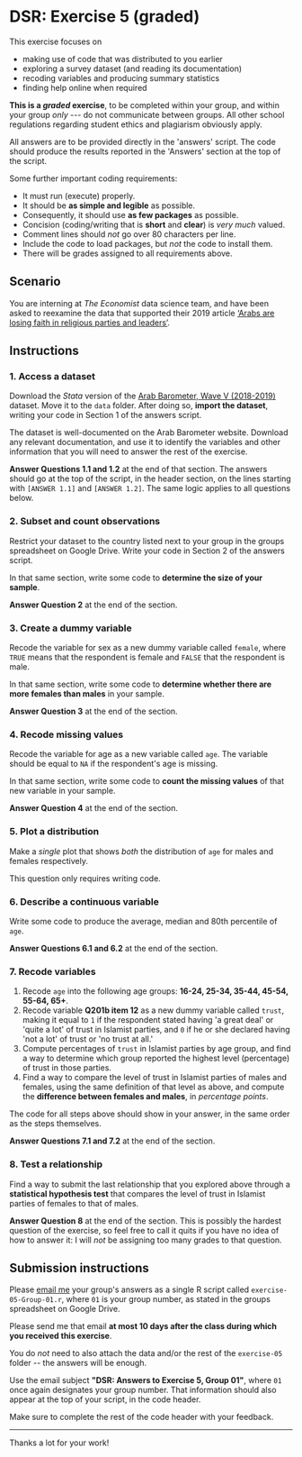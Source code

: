 # DSR: Exercise 5 (graded)

This exercise focuses on

- making use of code that was distributed to you earlier
- exploring a survey dataset (and reading its documentation)
- recoding variables and producing summary statistics
- finding help online when required

__This is a _graded_ exercise__, to be completed within your group, and within your group _only_ --- do not communicate between groups. All other school regulations regarding student ethics and plagiarism obviously apply.

All answers are to be provided directly in the 'answers' script. The code should produce the results reported in the 'Answers' section at the top of the script.

Some further important coding requirements:

- It must run (execute) properly.
- It should be __as simple and legible__ as possible.
- Consequently, it should use __as few packages__ as possible.
- Concision (coding/writing that is __short__ and __clear__) is _very much_ valued.
- Comment lines should _not_ go over 80 characters per line.
- Include the code to load packages, but _not_ the code to install them.
- There will be grades assigned to all requirements above.

## Scenario

You are interning at _The Economist_ data science team, and have been asked to reexamine the data that supported their 2019 article [‘Arabs are losing faith in religious parties and leaders’][economist].

[economist]: https://www.economist.com/graphic-detail/2019/12/05/arabs-are-losing-faith-in-religious-parties-and-leaders

## Instructions

### 1. Access a dataset

Download the _Stata_ version of the [Arab Barometer, Wave V (2018-2019)][ab5] dataset. Move it to the `data` folder. After doing so, __import the dataset__, writing your code in Section 1 of the answers script.

[ab5]: https://www.arabbarometer.org/surveys/arab-barometer-wave-v/

The dataset is well-documented on the Arab Barometer website. Download any relevant documentation, and use it to identify the variables and other information that you will need to answer the rest of the exercise.

__Answer Questions 1.1 and 1.2__ at the end of that section. The answers should go at the top of the script, in the header section, on the lines starting with `[ANSWER 1.1]` and `[ANSWER 1.2]`. The same logic applies to all questions below.

### 2. Subset and count observations

Restrict your dataset to the country listed next to your group in the groups spreadsheet on Google Drive. Write your code in Section 2 of the answers script.

In that same section, write some code to __determine the size of your sample__.

__Answer Question 2__ at the end of the section.

### 3. Create a dummy variable

Recode the variable for sex as a new dummy variable called `female`, where `TRUE` means that the respondent is female and `FALSE` that the respondent is male.

In that same section, write some code to __determine whether there are more females than males__ in your sample.

__Answer Question 3__ at the end of the section.

### 4. Recode missing values

Recode the variable for age as a new variable called `age`. The variable should be equal to `NA` if the respondent's age is missing.

In that same section, write some code to __count the missing values__ of that new variable in your sample.

__Answer Question 4__ at the end of the section.

### 5. Plot a distribution

Make a _single_ plot that shows _both_ the distribution of `age` for males and females respectively.

This question only requires writing code.

### 6. Describe a continuous variable

Write some code to produce the average, median and 80th percentile of `age`.

__Answer Questions 6.1 and 6.2__ at the end of the section.

### 7. Recode variables

1. Recode `age` into the following age groups: __16-24, 25-34, 35-44, 45-54, 55-64, 65+__.
2. Recode variable __Q201b item 12__ as a new dummy variable called `trust`, making it equal to `1` if the respondent stated having 'a great deal' or 'quite a lot' of trust in Islamist parties, and `0` if he or she declared having 'not a lot' of trust or 'no trust at all.'
3. Compute percentages of `trust` in Islamist parties by age group, and find a way to determine which group reported the highest level (percentage) of trust in those parties.
4. Find a way to compare the level of trust in Islamist parties of males and females, using the same definition of that level as above, and compute the __difference between females and males__, in _percentage points_.

The code for all steps above should show in your answer, in the same order as the steps themselves.

__Answer Questions 7.1 and 7.2__ at the end of the section.

### 8. Test a relationship

Find a way to submit the last relationship that you explored above through a __statistical hypothesis test__ that compares the level of trust in Islamist parties of females to that of males.

__Answer Question 8__ at the end of the section. This is possibly the hardest question of the exercise, so feel free to call it quits if you have no idea of how to answer it: I will _not_ be assigning too many grades to that question.

## Submission instructions

Please [email me](mailto:francois.briatte@sciencespo.fr) your group's answers as a single R script called `exercise-05-Group-01.r`, where `01` is your group number, as stated in the groups spreadsheet on Google Drive.

Please send me that email __at most 10 days after the class during which you received this exercise__.

You do _not_ need to also attach the data and/or the rest of the `exercise-05` folder -- the answers will be enough.

Use the email subject __"DSR: Answers to Exercise 5, Group 01"__, where `01` once again designates your group number. That information should also appear at the top of your script, in the code header.

Make sure to complete the rest of the code header with your feedback.

---

Thanks a lot for your work!
